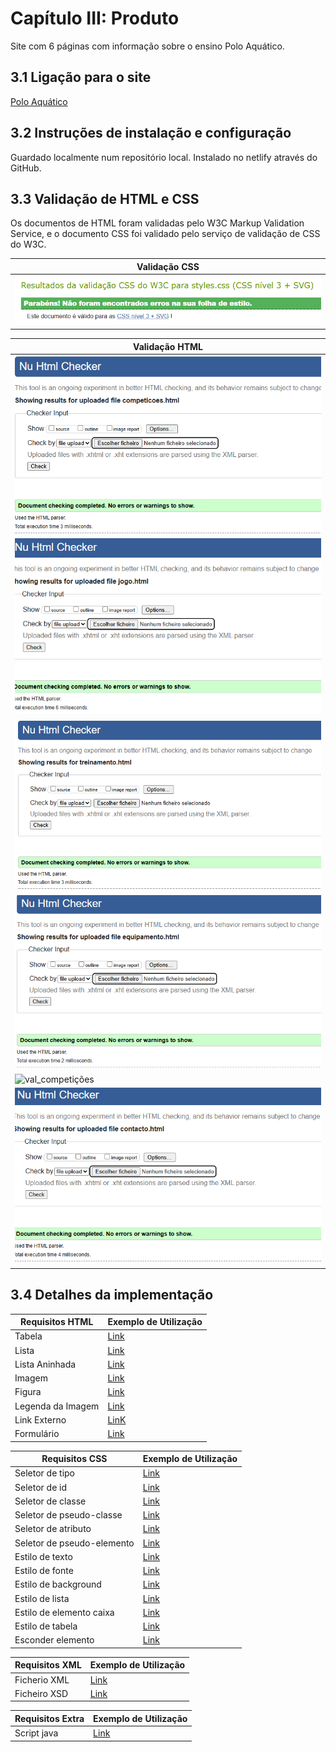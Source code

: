 # Capítulo III: Produto

Site com 6 páginas com informação sobre o ensino Polo Aquático.

## 3.1 Ligação para o site

[Polo Aquático](https://inf24tig15.netlify.app)

## 3.2 Instruções de instalação e configuração

Guardado localmente num repositório local.
Instalado no netlify através do GitHub.

## 3.3 Validação de HTML e CSS

Os documentos de HTML foram validadas pelo W3C Markup Validation Service, e o documento CSS foi validado pelo serviço de validação de CSS do W3C.

| Validação CSS                                                                                       |
|-----------------------------------------------------------------------------------------------------|
| ![val_css](https://github.com/inf24tig15/M2/blob/main/rel/imagens/teste-css.png)                    |

| Validação HTML                                                                                                  |
|-----------------------------------------------------------------------------------------------------------------|
| ![val_main](https://github.com/inf24tig15/M2/blob/main/rel/imagens/main-checking.png)                           |
| ![val_regras](https://github.com/inf24tig15/M2/blob/main/rel/imagens/Jogo.png)                                  |
| ![val_treino](https://github.com/inf24tig15/M2/blob/main/rel/imagens/Treino-teste.png)                          |
| ![val_equipamento](https://github.com/inf24tig15/M2/blob/main/rel/imagens/Equipamento.png)                      |
| ![val_competições](https://github.com/inf24tig15/M2/blob/main/rel/imagens/Competi%C3%A7oes-checking.png)        |
| ![val_contacto](https://github.com/inf24tig15/M2/blob/main/rel/imagens/Contacto.png)                            |

## 3.4 Detalhes da implementação

| Requisitos HTML             | Exemplo de Utilização                         |
|-----------------------------|-----------------------------------------------|
| Tabela                      |[Link](https://github.com/inf24tig15/M2/blob/main/TrabalhoGrupo_TI/Codigo/equipamento.html#L13-L20)                                                                         |
| Lista                       |[Link](https://github.com/inf24tig15/M2/blob/main/TrabalhoGrupo_TI/Codigo/main.html#L34-L43)                                                                                |
| Lista Aninhada              |[Link](https://github.com/inf24tig15/M2/blob/main/TrabalhoGrupo_TI/Codigo/jogo.html#L25-L37)                                                                                |
| Imagem                      |[Link](https://github.com/inf24tig15/M2/blob/main/TrabalhoGrupo_TI/Codigo/treinamento.html#L40-L44)                                                                         |
| Figura                      |[Link](https://github.com/inf24tig15/M2/blob/main/TrabalhoGrupo_TI/Codigo/jogo.html#L13-L19)                                                                                |
| Legenda da Imagem           |[Link](https://github.com/inf24tig15/M2/blob/main/TrabalhoGrupo_TI/Codigo/treinamento.html#L54-L58)                                                                         |
| Link Externo                |[LinK](https://github.com/inf24tig15/M2/blob/main/TrabalhoGrupo_TI/Codigo/main.html#L16)                                                                                    |
| Formulário                  |[Link](https://github.com/inf24tig15/M2/blob/main/TrabalhoGrupo_TI/Codigo/main.html#L47-L63)                                                                                |

| Requisitos CSS               | Exemplo de Utilização                        |
|-----------------------------|-----------------------------------------------|
| Seletor de tipo             |[Link](https://github.com/inf24tig15/M2/blob/main/TrabalhoGrupo_TI/Codigo/css/styles.css#L1-L8)                                                                             |
| Seletor de id               |[Link](https://github.com/inf24tig15/M2/blob/main/TrabalhoGrupo_TI/Codigo/css/styles.css#L14-L17)                                                                           |
| Seletor de classe           |[Link](https://github.com/inf24tig15/M2/blob/main/TrabalhoGrupo_TI/Codigo/css/styles.css#L10-L12)                                                                           |
| Seletor de pseudo-classe    |[Link](https://github.com/inf24tig15/M2/blob/main/TrabalhoGrupo_TI/Codigo/css/styles.css#L88-L96)                                                                           |
| Seletor de atributo         |[Link](https://github.com/inf24tig15/M2/blob/main/TrabalhoGrupo_TI/Codigo/css/styles.css#L24-L27)                                                                           |
| Seletor de pseudo-elemento  |[Link](https://github.com/inf24tig15/M2/blob/main/TrabalhoGrupo_TI/Codigo/css/styles.css#L30-L32)                                                                           |
| Estilo de texto             |[Link](https://github.com/inf24tig15/M2/blob/main/TrabalhoGrupo_TI/Codigo/css/styles.css#L11-L15)                                                                           |
| Estilo de fonte             |[Link](https://github.com/inf24tig15/M2/blob/main/TrabalhoGrupo_TI/Codigo/css/styles.css#L2)                                                                                |
| Estilo de background        |[Link](https://github.com/inf24tig15/M2/blob/main/TrabalhoGrupo_TI/Codigo/css/styles.css#L55-L57)                                                                           |
| Estilo de lista             |[Link](https://github.com/inf24tig15/M2/blob/main/TrabalhoGrupo_TI/Codigo/css/styles.css#L102-L108)                                                                         |
| Estilo de elemento caixa    |[Link](https://github.com/inf24tig15/M2/blob/main/TrabalhoGrupo_TI/Codigo/css/styles.css#L114-L121)                                                                         |
| Estilo de tabela            |[Link](https://github.com/inf24tig15/M2/blob/main/TrabalhoGrupo_TI/Codigo/css/styles.css#L40-L70)                                                                           |
| Esconder elemento           |[Link](https://github.com/inf24tig15/M2/blob/main/TrabalhoGrupo_TI/Codigo/css/styles.css#L200-L205)                                                                         | 

| Requisitos XML               | Exemplo de Utilização                        |
|-----------------------------|-----------------------------------------------|
| Ficherio XML                |[Link](https://github.com/inf24tig15/M2/blob/main/TrabalhoGrupo_TI/Codigo/xml/polo_aquatico.xml)                                                                            |
| Ficheiro XSD                |[Link](https://github.com/inf24tig15/M2/blob/main/TrabalhoGrupo_TI/Codigo/xml/polo_aquatico.xsd)                                                                            |



| Requisitos Extra              | Exemplo de Utilização                        |
|------------------------------|-----------------------------------------------|
| Script java                  |[Link](https://github.com/inf24tig15/M2/blob/main/TrabalhoGrupo_TI/Codigo/js/script.js)                                                                                    |



